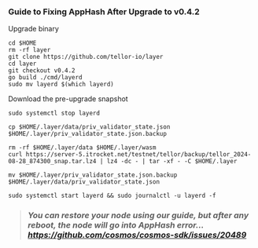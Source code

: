 ### Guide to Fixing AppHash After Upgrade to v0.4.2
Upgrade binary
~~~
cd $HOME
rm -rf layer
git clone https://github.com/tellor-io/layer
cd layer
git checkout v0.4.2
go build ./cmd/layerd
sudo mv layerd $(which layerd)
~~~

Download the pre-upgrade snapshot
~~~
sudo systemctl stop layerd

cp $HOME/.layer/data/priv_validator_state.json $HOME/.layer/priv_validator_state.json.backup

rm -rf $HOME/.layer/data $HOME/.layer/wasm
curl https://server-5.itrocket.net/testnet/tellor/backup/tellor_2024-08-28_874300_snap.tar.lz4 | lz4 -dc - | tar -xf - -C $HOME/.layer

mv $HOME/.layer/priv_validator_state.json.backup $HOME/.layer/data/priv_validator_state.json

sudo systemctl start layerd && sudo journalctl -u layerd -f
~~~

> ### *You can restore your node using our guide, but after any reboot, the node will go into AppHash error... https://github.com/cosmos/cosmos-sdk/issues/20489*
